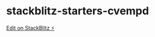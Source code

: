 # stackblitz-starters-cvempd

[Edit on StackBlitz ⚡️](https://stackblitz.com/edit/stackblitz-starters-cvempd)